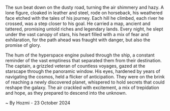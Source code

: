 
The sun beat down on the dusty road, turning the air shimmery and hazy. A lone figure, cloaked in leather and steel, rode on horseback, his weathered face etched with the tales of his journey. Each hill he climbed, each river he crossed, was a step closer to his goal. He carried a map, ancient and tattered, promising untold riches and legendary lands. Every night, he slept under the vast canopy of stars, his heart filled with a mix of fear and exhilaration, for the path ahead was fraught with danger, but also the promise of glory. 

The hum of the hyperspace engine pulsed through the ship, a constant reminder of the vast emptiness that separated them from their destination. The captain, a grizzled veteran of countless voyages, gazed at the starscape through the panoramic window. His eyes, hardened by years of navigating the cosmos, held a flicker of anticipation. They were on the brink of reaching a newly discovered planet, whispered to hold secrets that could reshape the galaxy. The air crackled with excitement, a mix of trepidation and hope, as they prepared to descend into the unknown. 

~ By Hozmi - 23 October 2024

